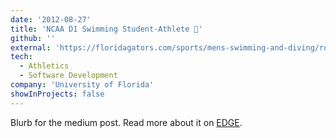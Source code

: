 ```yaml
---
date: '2012-08-27'
title: 'NCAA D1 Swimming Student-Athlete 🐊'
github: ''
external: 'https://floridagators.com/sports/mens-swimming-and-diving/roster/ryan-rosenbaum/3536'
tech:
  - Athletics
  - Software Development
company: 'University of Florida'
showInProjects: false
---
```


Blurb for the medium post. Read more about it on [EDGE](http://www.phlexswim.com/products/edge).
